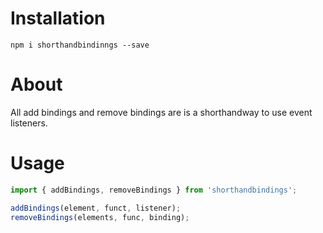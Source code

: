 # Installation

`npm i shorthandbindinngs --save`

# About

All add bindings and remove bindings are is a shorthandway to use event listeners.

# Usage

```js
import { addBindings, removeBindings } from 'shorthandbindings';

addBindings(element, funct, listener);
removeBindings(elements, func, binding);
```
